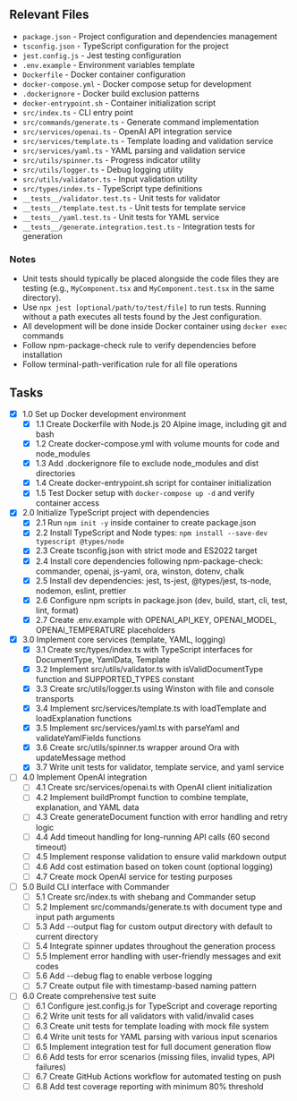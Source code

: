 ## Relevant Files

- `package.json` - Project configuration and dependencies management
- `tsconfig.json` - TypeScript configuration for the project
- `jest.config.js` - Jest testing configuration
- `.env.example` - Environment variables template
- `Dockerfile` - Docker container configuration
- `docker-compose.yml` - Docker compose setup for development
- `.dockerignore` - Docker build exclusion patterns
- `docker-entrypoint.sh` - Container initialization script
- `src/index.ts` - CLI entry point
- `src/commands/generate.ts` - Generate command implementation
- `src/services/openai.ts` - OpenAI API integration service
- `src/services/template.ts` - Template loading and validation service
- `src/services/yaml.ts` - YAML parsing and validation service
- `src/utils/spinner.ts` - Progress indicator utility
- `src/utils/logger.ts` - Debug logging utility
- `src/utils/validator.ts` - Input validation utility
- `src/types/index.ts` - TypeScript type definitions
- `__tests__/validator.test.ts` - Unit tests for validator
- `__tests__/template.test.ts` - Unit tests for template service
- `__tests__/yaml.test.ts` - Unit tests for YAML service
- `__tests__/generate.integration.test.ts` - Integration tests for generation

### Notes

- Unit tests should typically be placed alongside the code files they are testing (e.g., `MyComponent.tsx` and `MyComponent.test.tsx` in the same directory).
- Use `npx jest [optional/path/to/test/file]` to run tests. Running without a path executes all tests found by the Jest configuration.
- All development will be done inside Docker container using `docker exec` commands
- Follow npm-package-check rule to verify dependencies before installation
- Follow terminal-path-verification rule for all file operations

## Tasks

- [x] 1.0 Set up Docker development environment
  - [x] 1.1 Create Dockerfile with Node.js 20 Alpine image, including git and bash
  - [x] 1.2 Create docker-compose.yml with volume mounts for code and node_modules
  - [x] 1.3 Add .dockerignore file to exclude node_modules and dist directories
  - [x] 1.4 Create docker-entrypoint.sh script for container initialization
  - [x] 1.5 Test Docker setup with `docker-compose up -d` and verify container access

- [x] 2.0 Initialize TypeScript project with dependencies
  - [x] 2.1 Run `npm init -y` inside container to create package.json
  - [x] 2.2 Install TypeScript and Node types: `npm install --save-dev typescript @types/node`
  - [x] 2.3 Create tsconfig.json with strict mode and ES2022 target
  - [x] 2.4 Install core dependencies following npm-package-check: commander, openai, js-yaml, ora, winston, dotenv, chalk
  - [x] 2.5 Install dev dependencies: jest, ts-jest, @types/jest, ts-node, nodemon, eslint, prettier
  - [x] 2.6 Configure npm scripts in package.json (dev, build, start, cli, test, lint, format)
  - [x] 2.7 Create .env.example with OPENAI_API_KEY, OPENAI_MODEL, OPENAI_TEMPERATURE placeholders

- [x] 3.0 Implement core services (template, YAML, logging)
  - [x] 3.1 Create src/types/index.ts with TypeScript interfaces for DocumentType, YamlData, Template
  - [x] 3.2 Implement src/utils/validator.ts with isValidDocumentType function and SUPPORTED_TYPES constant
  - [x] 3.3 Create src/utils/logger.ts using Winston with file and console transports
  - [x] 3.4 Implement src/services/template.ts with loadTemplate and loadExplanation functions
  - [x] 3.5 Implement src/services/yaml.ts with parseYaml and validateYamlFields functions
  - [x] 3.6 Create src/utils/spinner.ts wrapper around Ora with updateMessage method
  - [x] 3.7 Write unit tests for validator, template service, and yaml service

- [ ] 4.0 Implement OpenAI integration
  - [ ] 4.1 Create src/services/openai.ts with OpenAI client initialization
  - [ ] 4.2 Implement buildPrompt function to combine template, explanation, and YAML data
  - [ ] 4.3 Create generateDocument function with error handling and retry logic
  - [ ] 4.4 Add timeout handling for long-running API calls (60 second timeout)
  - [ ] 4.5 Implement response validation to ensure valid markdown output
  - [ ] 4.6 Add cost estimation based on token count (optional logging)
  - [ ] 4.7 Create mock OpenAI service for testing purposes

- [ ] 5.0 Build CLI interface with Commander
  - [ ] 5.1 Create src/index.ts with shebang and Commander setup
  - [ ] 5.2 Implement src/commands/generate.ts with document type and input path arguments
  - [ ] 5.3 Add --output flag for custom output directory with default to current directory
  - [ ] 5.4 Integrate spinner updates throughout the generation process
  - [ ] 5.5 Implement error handling with user-friendly messages and exit codes
  - [ ] 5.6 Add --debug flag to enable verbose logging
  - [ ] 5.7 Create output file with timestamp-based naming pattern

- [ ] 6.0 Create comprehensive test suite
  - [ ] 6.1 Configure jest.config.js for TypeScript and coverage reporting
  - [ ] 6.2 Write unit tests for all validators with valid/invalid cases
  - [ ] 6.3 Create unit tests for template loading with mock file system
  - [ ] 6.4 Write unit tests for YAML parsing with various input scenarios
  - [ ] 6.5 Implement integration test for full document generation flow
  - [ ] 6.6 Add tests for error scenarios (missing files, invalid types, API failures)
  - [ ] 6.7 Create GitHub Actions workflow for automated testing on push
  - [ ] 6.8 Add test coverage reporting with minimum 80% threshold 